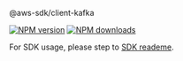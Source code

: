 @aws-sdk/client-kafka

[![NPM version](https://img.shields.io/npm/v/@aws-sdk/client-kafka/beta.svg)](https://www.npmjs.com/package/@aws-sdk/client-kafka)
[![NPM downloads](https://img.shields.io/npm/dm/@aws-sdk/client-kafka.svg)](https://www.npmjs.com/package/@aws-sdk/client-kafka)

For SDK usage, please step to [SDK reademe](https://github.com/aws/aws-sdk-js-v3).
